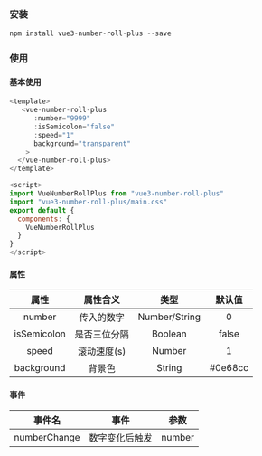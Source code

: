 ### 安装

```js
npm install vue3-number-roll-plus --save

```

### 使用

#### 基本使用

```js
<template>
   <vue-number-roll-plus
      :number="9999"
      :isSemicolon="false"
      :speed="1"
      background="transparent"
    >
  </vue-number-roll-plus>
</template>

<script>
import VueNumberRollPlus from "vue3-number-roll-plus"
import "vue3-number-roll-plus/main.css"
export default {
  components: {
    VueNumberRollPlus
  }
}
</script>
```

#### 属性

|    属性     |   属性含义   |     类型      | 默认值  |
| :---------: | :----------: | :-----------: | :-----: |
|   number    |  传入的数字  | Number/String |    0    |
| isSemicolon | 是否三位分隔 |    Boolean    |  false   |
|    speed    | 滚动速度(s)  |    Number     |    1    |
| background  |    背景色    |    String     | #0e68cc |

#### 事件

|    事件名    |      事件      |  参数  |
| :----------: | :------------: | :----: |
| numberChange | 数字变化后触发 | number |
